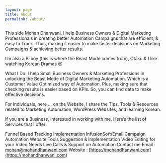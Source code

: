 ```yaml
---
layout: page
title: About
permalink: /about/
---
```


This side Mohan Dhanwani, I help Business Owners & Digital Marketing Professionals in creating better Automation Campaigns that are efficient, & easy to Track. Thus, making it easier to make faster decisions on Marketing Campaigns & achieving better results.

I’m also a B-boy (this is where the Beast Mode comes from), Otaku & I like watching Korean Dramas 😉

What I Do:
I help Small Business Owners & Marketing Professions in unlocking the Beast Mode of Digital Marketing Automation. Which is a Customer Value Optimized way of Automation. Plus, making sure that checking results is easier based on KPIs. So, you can find data to make effective decisions.

For Individuals, here … on the Website, I share the Tips, Tools & Resources related to Marketing Automation, WordPress Websites, and learning Korean.

If you are a Business, interested in working with me. Here’s the list of Services that I offer:

Funnel Based Tracking Implementation
InfusionSoft/Email Campaign Automation
Website Tools Suggestion & Implementation
Video Editing for your Video Needs
Live Calls & Support on Automation
Contact me
Email : mohan@mohandhanwani.com Website : [https://mohandhanwani.com](https://mohandhanwani.com)
